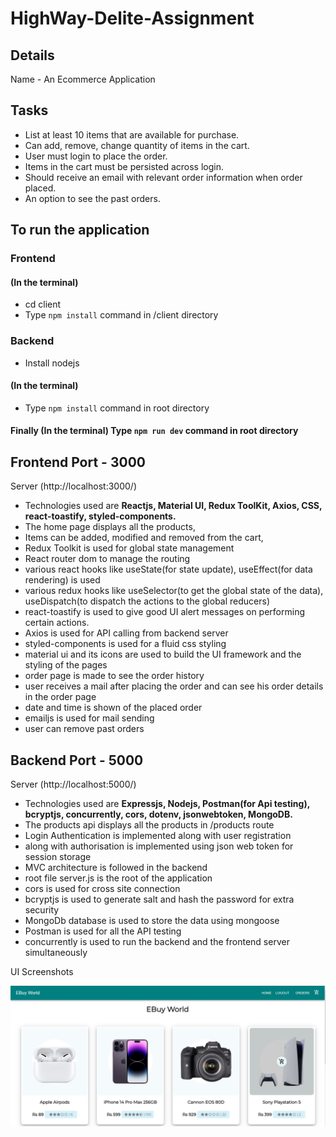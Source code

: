 # HighWay-Delite-Assignment

## Details

Name - An Ecommerce Application

## Tasks

- List at least 10 items that are available for purchase.
- Can add, remove, change quantity of items in the cart.
- User must login to place the order.
- Items in the cart must be persisted across login.
- Should receive an email with relevant order information when order placed.
- An option to see the past orders.

## To run the application

### Frontend

#### (In the terminal)
- cd client
- Type `npm install` command in /client directory

### Backend

- Install nodejs

#### (In the terminal)
- Type `npm install` command in root directory

#### Finally (In the terminal) Type `npm run dev` command in root directory

## Frontend Port - 3000

Server (http://localhost:3000/)

- Technologies used are <b>Reactjs, Material UI, Redux ToolKit, Axios, CSS, react-toastify, styled-components.</b>
- The home page displays all the products,
- Items can be added, modified and removed from the cart,
- Redux Toolkit is used for global state management
- React router dom to manage the routing
- various react hooks like useState(for state update), useEffect(for data rendering) is used
- various redux hooks like useSelector(to get the global state of the data), useDispatch(to dispatch the actions to the global reducers)
- react-toastify is used to give good UI alert messages on performing certain actions.
- Axios is used for API calling from backend server
- styled-components is used for a fluid css styling
- material ui and its icons are used to build the UI framework and the styling of the pages
- order page is made to see the order history
- user receives a mail after placing the order and can see his order details in the order page
- date and time is shown of the placed order
- emailjs is used for mail sending
- user can remove past orders

## Backend Port - 5000

Server (http://localhost:5000/)

- Technologies used are <b>Expressjs, Nodejs, Postman(for Api testing), bcryptjs, concurrently, cors, dotenv, jsonwebtoken, MongoDB.</b>
- The products api displays all the products in /products route
- Login Authentication is implemented along with user registration
- along with authorisation is implemented using json web token for session storage
- MVC architecture is followed in the backend
- root file server.js is the root of the application
- cors is used for cross site connection
- bcryptjs is used to generate salt and hash the password for extra security
- MongoDb database is used to store the data using mongoose
- Postman is used for all the API testing
- concurrently is used to run the backend and the frontend server simultaneously

UI Screenshots

![alt text](Screenshots/Home_Page.jpg)
